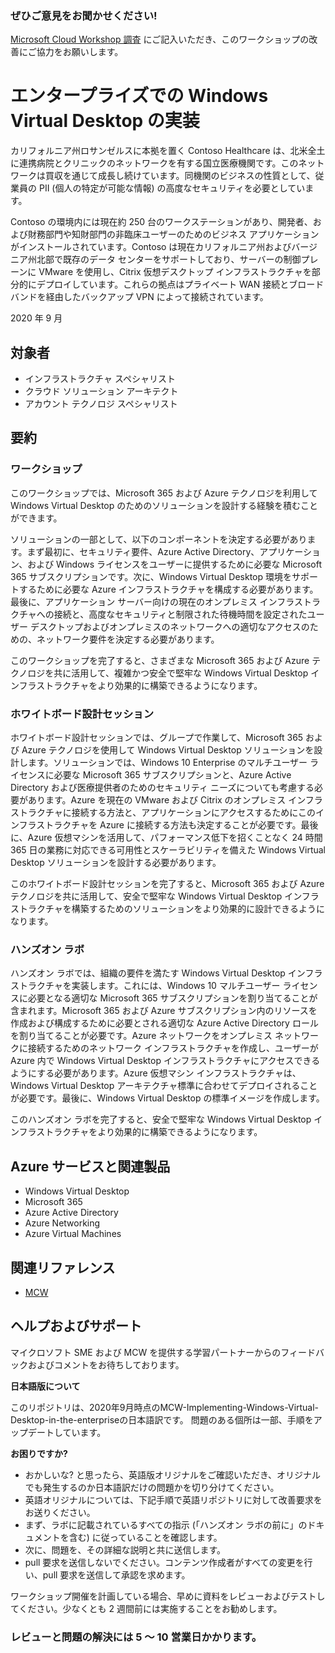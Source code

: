 ### ぜひご意見をお聞かせください!  
[Microsoft Cloud Workshop 調査](https://forms.office.com/Pages/ResponsePage.aspx?id=v4j5cvGGr0GRqy180BHbRyEtIpX7sDdChuWsXhzKJXJUNjFBVkROWDhSSVdYT0dSRkY4UVFCVzZBVy4u) にご記入いただき、このワークショップの改善にご協力をお願いします。

# エンタープライズでの Windows Virtual Desktop の実装

カリフォルニア州ロサンゼルスに本拠を置く Contoso Healthcare は、北米全土に連携病院とクリニックのネットワークを有する国立医療機関です。このネットワークは買収を通じて成長し続けています。同機関のビジネスの性質として、従業員の PII (個人の特定が可能な情報) の高度なセキュリティを必要としています。 

Contoso の環境内には現在約 250 台のワークステーションがあり、開発者、および財務部門や知財部門の非臨床ユーザーのためのビジネス アプリケーションがインストールされています。Contoso は現在カリフォルニア州およびバージニア州北部で既存のデータ センターをサポートしており、サーバーの制御プレーンに VMware を使用し、Citrix 仮想デスクトップ インフラストラクチャを部分的にデプロイしています。これらの拠点はプライベート WAN 接続とブロードバンドを経由したバックアップ VPN によって接続されています。

2020 年 9 月

## 対象者

- インフラストラクチャ スペシャリスト
- クラウド ソリューション アーキテクト
- アカウント テクノロジ スペシャリスト

## 要約

### ワークショップ

このワークショップでは、Microsoft 365 および Azure テクノロジを利用して Windows Virtual Desktop のためのソリューションを設計する経験を積むことができます。

ソリューションの一部として、以下のコンポーネントを決定する必要があります。まず最初に、セキュリティ要件、Azure Active Directory、アプリケーション、および Windows ライセンスをユーザーに提供するために必要な Microsoft 365 サブスクリプションです。次に、Windows Virtual Desktop 環境をサポートするために必要な Azure インフラストラクチャを構成する必要があります。最後に、アプリケーション サーバー向けの現在のオンプレミス インフラストラクチャへの接続と、高度なセキュリティと制限された待機時間を設定されたユーザー デスクトップおよびオンプレミスのネットワークへの適切なアクセスのための、ネットワーク要件を決定する必要があります。

このワークショップを完了すると、さまざまな Microsoft 365 および Azure テクノロジを共に活用して、複雑かつ安全で堅牢な Windows Virtual Desktop インフラストラクチャをより効果的に構築できるようになります。

### ホワイトボード設計セッション

ホワイトボード設計セッションでは、グループで作業して、Microsoft 365 および Azure テクノロジを使用して Windows Virtual Desktop ソリューションを設計します。ソリューションでは、Windows 10 Enterprise のマルチユーザー ライセンスに必要な Microsoft 365 サブスクリプションと、Azure Active Directory および医療提供者のためのセキュリティ ニーズについても考慮する必要があります。Azure を現在の VMware および Citrix のオンプレミス インフラストラクチャに接続する方法と、アプリケーションにアクセスするためにこのインフラストラクチャを Azure に接続する方法も決定することが必要です。最後に、Azure 仮想マシンを活用して、パフォーマンス低下を招くことなく 24 時間 365 日の業務に対応できる可用性とスケーラビリティを備えた Windows Virtual Desktop ソリューションを設計する必要があります。

このホワイトボード設計セッションを完了すると、Microsoft 365 および Azure テクノロジを共に活用して、安全で堅牢な Windows Virtual Desktop インフラストラクチャを構築するためのソリューションをより効果的に設計できるようになります。

### ハンズオン ラボ

ハンズオン ラボでは、組織の要件を満たす Windows Virtual Desktop インフラストラクチャを実装します。これには、Windows 10 マルチユーザー ライセンスに必要となる適切な Microsoft 365 サブスクリプションを割り当てることが含まれます。Microsoft 365 および Azure サブスクリプション内のリソースを作成および構成するために必要とされる適切な Azure Active Directory ロールを割り当てることが必要です。Azure ネットワークをオンプレミス ネットワークに接続するためのネットワーク インフラストラクチャを作成し、ユーザーが Azure 内で Windows Virtual Desktop インフラストラクチャにアクセスできるようにする必要があります。Azure 仮想マシン インフラストラクチャは、Windows Virtual Desktop アーキテクチャ標準に合わせてデプロイされることが必要です。最後に、Windows Virtual Desktop の標準イメージを作成します。

このハンズオン ラボを完了すると、安全で堅牢な Windows Virtual Desktop インフラストラクチャをより効果的に構築できるようになります。

## Azure サービスと関連製品

- Windows Virtual Desktop
- Microsoft 365
- Azure Active Directory
- Azure Networking
- Azure Virtual Machines

## 関連リファレンス

- [MCW](https://github.com/Microsoft/MCW)

## ヘルプおよびサポート

マイクロソフト SME および MCW を提供する学習パートナーからのフィードバックおよびコメントをお待ちしております。

**日本語版について**

このリポジトリは、2020年9月時点のMCW-Implementing-Windows-Virtual-Desktop-in-the-enterpriseの日本語訳です。
問題のある個所は一部、手順をアップデートしています。

**お困りですか?**

- おかしいな? と思ったら、英語版オリジナルをご確認いただき、オリジナルでも発生するのか日本語訳だけの問題かを切り分けてください。
- 英語オリジナルについては、下記手順で英語リポジトリに対して改善要求をお送りください。
- まず、ラボに記載されているすべての指示 (「ハンズオン ラボの前に」のドキュメントを含む) に従っていることを確認します。
- 次に、問題を、その詳細な説明と共に送信します。
- pull 要求を送信しないでください。コンテンツ作成者がすべての変更を行い、pull 要求を送信して承認を求めます。

ワークショップ開催を計画している場合、早めに資料をレビューおよびテストしてください。少なくとも 2 週間前には実施することをお勧めします。

### レビューと問題の解決には 5 ～ 10 営業日かかります。